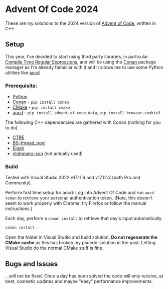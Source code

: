 # Advent Of Code 2024

These are my solutions to the 2024 version of [Advent of Code](https://adventofcode.com/), written in C++

## Setup

This year, I've decided to start using third party libraries, in particular [Compile Time Regular Expressions](https://github.com/hanickadot/compile-time-regular-expressions),
and will be using the [Conan](https://conan.io/) package manager as I'm already famailiar with it and it allows me to use some Python utilities like [aocd](https://github.com/wimglenn/advent-of-code-data)

### Prerequisits:

- [Python](https://www.python.org/)
- [Conan](https://conan.io/) - `pip install conan`
- [CMake](https://cmake.org/) - `pip install cmake`
- [aocd](https://github.com/wimglenn/advent-of-code-data) - `pip install advent-of-code-data`, `pip install browser-cookie3`

The following C++ dependencies are gathered with Conan (nothing for you to do)

- [CTRE](https://github.com/hanickadot/compile-time-regular-expressions)
- [BS::thread_pool](https://github.com/bshoshany/thread-pool)
- [Eigen](https://eigen.tuxfamily.org/index.php?title=Main_Page)
- [nlohmann json](https://github.com/nlohmann/json) (not actually used)

### Build

Tested with Visual Studio 2022 v17.11.6 and v17.12.3 (both Pro and Community).

Perform first time setup for aocd:  Log into Advent Of Code and run `aocd-token` to retrieve your personal authentication token.
(Note, this doesn't seem to work properly with Chrome, try Firefox or follow the manual instructions.)

Each day, perform a `conan install` to retrieve that day's input automatically.

```powershell
conan install .
```

Open the folder in Visual Studio and build solution.  **Do not regenerate the CMake cache** as this has broken my psuedo-solution in the past.
Letting Visual Studio do the normal CMake stuff is fine.

## Bugs and Issues

...will not be fixed.  Once a day has been solved the code will only receive, at best, cosmetic updates and maybe "easy" performance improvements.
